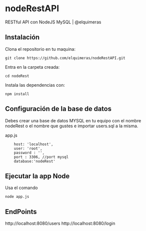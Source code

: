 # nodeRestAPI
RESTful API con NodeJS MySQL | @elquimeras

## Instalación
Clona el repositorio en tu maquina:

    git clone https://github.com/elquimeras/nodeRestAPI.git

Entra en la carpeta creada:

    cd nodeRest

Instala las dependencias con:

    npm install

## Configuración de la base de datos
Debes crear una base de datos MYSQL en tu equipo con el nombre nodeRest o el nombre que gustes e importar users.sql a la misma.

app.js

        host: 'localhost',
        user: 'root',
        password : '',
        port : 3306, //port mysql
        database:'nodeRest'	
	
## Ejecutar la app Node
Usa el comando

    node app.js

## EndPoints 
http://localhost:8080/users
http://localhost:8080/login
